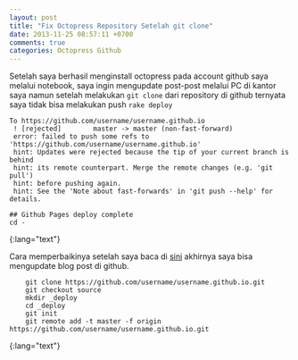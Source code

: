 ```yaml
---
layout: post
title: "Fix Octopress Repository Setelah git clone"
date: 2013-11-25 08:57:11 +0700
comments: true
categories: Octopress Github
---
```


Setelah saya berhasil menginstall octopress pada account github saya melalui notebook, saya ingin mengupdate post-post melalui PC di kantor saya namun setelah melakukan `git clone` dari repository di github ternyata saya tidak bisa melakukan push `rake deploy`

~~~
To https://github.com/username/username.github.io
 ! [rejected]        master -> master (non-fast-forward)
 error: failed to push some refs to 'https://github.com/username/username.github.io'
 hint: Updates were rejected because the tip of your current branch is behind
 hint: its remote counterpart. Merge the remote changes (e.g. 'git pull')
 hint: before pushing again.
 hint: See the 'Note about fast-forwards' in 'git push --help' for details.

## Github Pages deploy complete
cd -
~~~
{:lang="text"}
    
Cara memperbaikinya setelah saya baca di [sini](http://http://weishi.github.io/blog/2013/07/24/setup-an-existing-octopress-repository-after-git-clone/) akhirnya saya bisa mengupdate blog post di github.

~~~
	git clone https://github.com/username/username.github.io.git
	git checkout source
    mkdir _deploy
    cd _deploy
    git init
    git remote add -t master -f origin https://github.com/username/username.github.io.git
~~~
{:lang="text"}    
